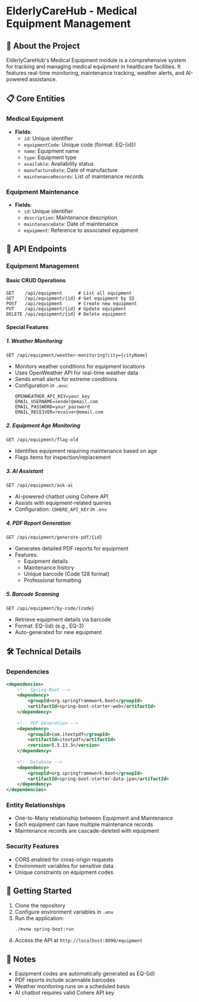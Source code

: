 # **ElderlyCareHub - Medical Equipment Management**

## 🏥 About the Project
ElderlyCareHub's Medical Equipment module is a comprehensive system for tracking and managing medical equipment in healthcare facilities. It features real-time monitoring, maintenance tracking, weather alerts, and AI-powered assistance.

## 📋 Core Entities

### Medical Equipment
- **Fields**:
  - `id`: Unique identifier
  - `equipmentCode`: Unique code (format: EQ-{id})
  - `name`: Equipment name
  - `type`: Equipment type
  - `available`: Availability status
  - `manufactureDate`: Date of manufacture
  - `maintenanceRecords`: List of maintenance records

### Equipment Maintenance
- **Fields**:
  - `id`: Unique identifier
  - `description`: Maintenance description
  - `maintenanceDate`: Date of maintenance
  - `equipment`: Reference to associated equipment

## 🔌 API Endpoints

### Equipment Management

#### Basic CRUD Operations
```
GET    /api/equipment      # List all equipment
GET    /api/equipment/{id} # Get equipment by ID
POST   /api/equipment      # Create new equipment
PUT    /api/equipment/{id} # Update equipment
DELETE /api/equipment/{id} # Delete equipment
```

#### Special Features

##### 1. Weather Monitoring
```
GET /api/equipment/weather-monitoring?city={cityName}
```
- Monitors weather conditions for equipment locations
- Uses OpenWeather API for real-time weather data
- Sends email alerts for extreme conditions
- Configuration in `.env`:
  ```
  OPENWEATHER_API_KEY=your_key
  EMAIL_USERNAME=sender@email.com
  EMAIL_PASSWORD=your_password
  EMAIL_RECEIVER=receiver@email.com
  ```

##### 2. Equipment Age Monitoring
```
GET /api/equipment/flag-old
```
- Identifies equipment requiring maintenance based on age
- Flags items for inspection/replacement

##### 3. AI Assistant
```
GET /api/equipment/ask-ai
```
- AI-powered chatbot using Cohere API
- Assists with equipment-related queries
- Configuration: `COHERE_API_KEY` in `.env`

##### 4. PDF Report Generation
```
GET /api/equipment/generate-pdf/{id}
```
- Generates detailed PDF reports for equipment
- Features:
  - Equipment details
  - Maintenance history
  - Unique barcode (Code 128 format)
  - Professional formatting

##### 5. Barcode Scanning
```
GET /api/equipment/by-code/{code}
```
- Retrieve equipment details via barcode
- Format: EQ-{id} (e.g., EQ-3)
- Auto-generated for new equipment

## 🛠 Technical Details

### Dependencies
```xml
<dependencies>
    <!-- Spring Boot -->
    <dependency>
        <groupId>org.springframework.boot</groupId>
        <artifactId>spring-boot-starter-web</artifactId>
    </dependency>
    
    <!-- PDF Generation -->
    <dependency>
        <groupId>com.itextpdf</groupId>
        <artifactId>itextpdf</artifactId>
        <version>5.5.13.3</version>
    </dependency>
    
    <!-- Database -->
    <dependency>
        <groupId>org.springframework.boot</groupId>
        <artifactId>spring-boot-starter-data-jpa</artifactId>
    </dependency>
</dependencies>
```

### Entity Relationships
- One-to-Many relationship between Equipment and Maintenance
- Each equipment can have multiple maintenance records
- Maintenance records are cascade-deleted with equipment

### Security Features
- CORS enabled for cross-origin requests
- Environment variables for sensitive data
- Unique constraints on equipment codes

## 🚀 Getting Started

1. Clone the repository
2. Configure environment variables in `.env`
3. Run the application:
   ```bash
   ./mvnw spring-boot:run
   ```
4. Access the API at `http://localhost:8090/equipment`

## 📝 Notes
- Equipment codes are automatically generated as EQ-{id}
- PDF reports include scannable barcodes
- Weather monitoring runs on a scheduled basis
- AI chatbot requires valid Cohere API key
